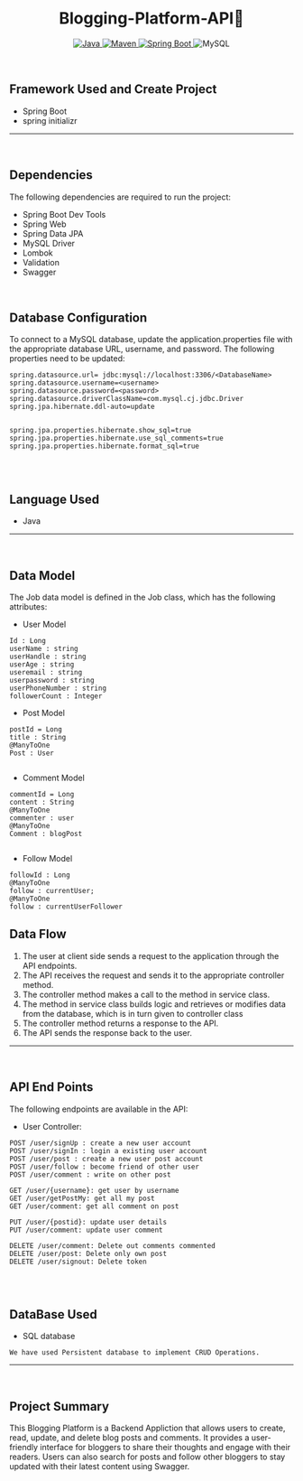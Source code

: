 <h1 align = "center"> Blogging-Platform-API👋</h1>

<p align="center">
<a href="Java url">
    <img alt="Java" src="https://img.shields.io/badge/Java->=8-darkblue.svg" />
</a>
<a href="Maven url" >
    <img alt="Maven" src="https://img.shields.io/badge/maven-3.0.5-brightgreen.svg" />
</a>
<a href="Spring Boot url" >
    <img alt="Spring Boot" src="https://img.shields.io/badge/Spring Boot-2.6.0-brightgreen.svg" />
</a>
<a >
    <img alt="MySQL" src="https://img.shields.io/badge/MySQL-blue.svg">
</a>
</p>
<br>

## Framework Used and Create Project
* Spring Boot
* spring initializr

---
<br>

## Dependencies
The following dependencies are required to run the project:

* Spring Boot Dev Tools
* Spring Web
* Spring Data JPA
* MySQL Driver
* Lombok
* Validation
* Swagger

<br>

## Database Configuration
To connect to a MySQL database, update the application.properties file with the appropriate database URL, username, and password. The following properties need to be updated:
```
spring.datasource.url= jdbc:mysql://localhost:3306/<DatabaseName>
spring.datasource.username=<username>
spring.datasource.password=<password>
spring.datasource.driverClassName=com.mysql.cj.jdbc.Driver
spring.jpa.hibernate.ddl-auto=update


spring.jpa.properties.hibernate.show_sql=true
spring.jpa.properties.hibernate.use_sql_comments=true
spring.jpa.properties.hibernate.format_sql=true


```
<br>

## Language Used
* Java

---
<br>

## Data Model

The Job data model is defined in the Job class, which has the following attributes:
<br>

* User Model
```
Id : Long
userName : string
userHandle : string
userAge : string
useremail : string
userpassword : string
userPhoneNumber : string
followerCount : Integer
```

* Post Model
```
postId = Long
title : String
@ManyToOne
Post : User


```
* Comment Model
```
commentId = Long
content : String
@ManyToOne
commenter : user
@ManyToOne
Comment : blogPost


```


* Follow Model
```
followId : Long
@ManyToOne
follow : currentUser;
@ManyToOne
follow : currentUserFollower
```


## Data Flow

1. The user at client side sends a request to the application through the API endpoints.
2. The API receives the request and sends it to the appropriate controller method.
3. The controller method makes a call to the method in service class.
4. The method in service class builds logic and retrieves or modifies data from the database, which is in turn given to controller class
5. The controller method returns a response to the API.
6. The API sends the response back to the user.

---

<br>


## API End Points 

The following endpoints are available in the API:

* User Controller:
```
POST /user/signUp : create a new user account
POST /user/signIn : login a existing user account
POST /user/post : create a new user post account
POST /user/follow : become friend of other user
POST /user/comment : write on other post

GET /user/{username}: get user by username
GET /user/getPostMy: get all my post
GET /user/comment: get all comment on post

PUT /user/{postid}: update user details
PUT /user/comment: update user comment

DELETE /user/comment: Delete out comments commented
DELETE /user/post: Delete only own post
DELETE /user/signout: Delete token 


```



<br>

## DataBase Used
* SQL database
```
We have used Persistent database to implement CRUD Operations.
```
---
<br>

## Project Summary

This Blogging Platform is a Backend Appliction that allows users to create, read, update, and delete blog posts and comments. It provides a user-friendly interface for bloggers to share their thoughts and engage with their readers. Users can also search for posts and follow other bloggers to stay updated with their latest content using Swagger.




